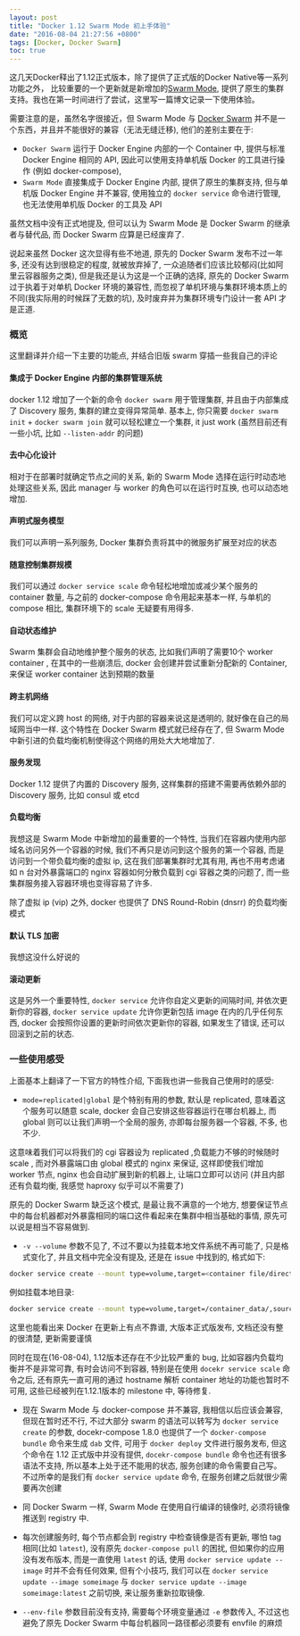 ```yaml
---
layout: post
title: "Docker 1.12 Swarm Mode 初上手体验"
date: "2016-08-04 21:27:56 +0800"
tags: [Docker, Docker Swarm]
toc: true
---
```


这几天Docker释出了1.12正式版本，除了提供了正式版的Docker Native等一系列功能之外， 比较重要的一个更新就是新增加的[Swarm Mode](https://docs.docker.com/engine/swarm/), 提供了原生的集群支持。我也在第一时间进行了尝试，这里写一篇博文记录一下使用体验。

需要注意的是，虽然名字很接近，但 Swarm Mode 与 [Docker Swarm](https://docs.docker.com/swarm/) 并不是一个东西，并且并不能很好的兼容（无法无缝迁移), 他们的差别主要在于:

- `Docker Swarm` 运行于 Docker Engine 内部的一个 Container 中, 提供与标准 Docker Engine 相同的 API, 因此可以使用支持单机版 Docker 的工具进行操作 (例如 docker-compose), 
- `Swarm Mode` 直接集成于 Docker Engine 内部, 提供了原生的集群支持, 但与单机版 Docker Engine 并不兼容, 使用独立的 `docker service` 命令进行管理, 也无法使用单机版 Docker 的工具及 API

虽然文档中没有正式地提及, 但可以认为 Swarm Mode 是 Docker Swarm 的继承者与替代品, 而 Docker Swarm 应算是已经废弃了.

说起来虽然 Docker 这次显得有些不地道, 原先的 Docker Swarm 发布不过一年多, 还没有达到很稳定的程度, 就被放弃掉了, 一众追随者们应该比较郁闷(比如阿里云容器服务之类), 但是我还是认为这是一个正确的选择,
 原先的 Docker Swarm 过于执着于对单机 Docker 环境的兼容性, 而忽视了单机环境与集群环境本质上的不同(我实际用的时候踩了无数的坑), 及时废弃并为集群环境专门设计一套 API 才是正道.

### 概览

这里翻译并介绍一下主要的功能点, 并结合旧版 swarm 穿插一些我自己的评论

#### 集成于 Docker Engine 内部的集群管理系统

docker 1.12 增加了一个新的命令 `docker swarm` 用于管理集群, 并且由于内部集成了 Discovery 服务, 集群的建立变得异常简单. 基本上, 你只需要 `docker swarm init` + `docker swarm join` 就可以轻松建立一个集群, it just work (虽然目前还有一些小坑, 比如 `--listen-addr` 的问题)

#### 去中心化设计

相对于在部署时就确定节点之间的关系, 新的 Swarm Mode 选择在运行时动态地处理这些关系, 因此 manager 与 worker 的角色可以在运行时互换, 也可以动态地增加.

#### 声明式服务模型

我们可以声明一系列服务, Docker 集群负责将其中的微服务扩展至对应的状态

#### 随意控制集群规模

我们可以通过 `docker service scale` 命令轻松地增加或减少某个服务的 container 数量, 与之前的 docker-compose 命令用起来基本一样, 与单机的 compose 相比, 集群环境下的 scale 无疑要有用得多.

#### 自动状态维护

Swarm 集群会自动地维护整个服务的状态, 比如我们声明了需要10个 worker container , 在其中的一些崩溃后, docker 会创建并尝试重新分配新的 Container, 来保证 worker container 达到预期的数量

#### 跨主机网络

我们可以定义跨 host 的网络, 对于内部的容器来说这是透明的, 就好像在自己的局域网当中一样. 这个特性在 Docker Swarm 模式就已经存在了, 但 Swarm Mode 中新引进的负载均衡机制使得这个网络的用处大大地增加了.

#### 服务发现

Docker 1.12 提供了内置的 Discovery 服务, 这样集群的搭建不需要再依赖外部的 Discovery 服务, 比如 consul 或 etcd

#### 负载均衡

我想这是 Swarm Mode 中新增加的最重要的一个特性, 当我们在容器内使用内部域名访问另外一个容器的时候, 我们不再只是访问到这个服务的第一个容器, 而是访问到一个带负载均衡的虚拟 ip, 这在我们部署集群时尤其有用, 再也不用考虑诸如 n 台对外暴露端口的 nginx 容器如何分散负载到 cgi 容器之类的问题了, 而一些集群服务接入容器环境也变得容易了许多.

除了虚拟 ip (vip) 之外, docker 也提供了 DNS Round-Robin (dnsrr) 的负载均衡模式

#### 默认 TLS 加密

我想这没什么好说的

#### 滚动更新

这是另外一个重要特性, `docker service` 允许你自定义更新的间隔时间, 并依次更新你的容器, `docker service update` 允许你更新包括 image 在内的几乎任何东西, docker 会按照你设置的更新时间依次更新你的容器, 如果发生了错误, 还可以回滚到之前的状态.

### 一些使用感受

上面基本上翻译了一下官方的特性介绍, 下面我也讲一些我自己使用时的感受:

- `mode=replicated|global` 是个特别有用的参数, 默认是 replicated, 意味着这个服务可以随意 scale, docker 会自己安排这些容器运行在哪台机器上, 而 global 则可以让我们声明一个全局的服务, 亦即每台服务器一个容器, 不多, 也不少.

这意味着我们可以将我们的 cgi 容器设为 replicated ,负载能力不够的时候随时 scale , 而对外暴露端口由 global 模式的 nginx 来保证, 这样即使我们增加 worker 节点, nginx 也会自动扩展到新的机器上, 让端口立即可以访问 (并且内部还有负载均衡, 我感觉 haproxy 似乎可以不需要了)

原先的 Docker Swarm 缺乏这个模式, 是最让我不满意的一个地方, 想要保证节点中的每台机器都对外暴露相同的端口这件看起来在集群中相当基础的事情, 原先可以说是相当不容易做到.

- `-v --volume` 参数不见了, 不过不要以为挂载本地文件系统不再可能了, 只是格式变化了, 并且文档中完全没有提及, 还是在 issue 中找到的, 格式如下:

```bash
docker service create --mount type=volume,target=<container file/directory>,source=<host file/directory>,volume-driver=<driver>,volume-opts=<k0>=<v0>,volume-opts=<k1>=<v1>
```

例如挂载本地目录:

```bash
docker service create --mount type=volume,target=/container_data/,source=/host_data/,volume-driver=local
```

这里也能看出来 Docker 在更新上有点不靠谱, 大版本正式版发布, 文档还没有整的很清楚, 更新需要谨慎

同时在现在(16-08-04), 1.12版本还存在不少比较严重的 bug, 比如容器内负载均衡并不是非常可靠, 有时会访问不到容器, 特别是在使用 `docekr service scale` 命令之后, 还有原先一直可用的通过 hostname 解析 container 地址的功能也暂时不可用, 这些已经被列在1.12.1版本的 milestone 中, 等待修复.

- 现在 Swarm Mode 与 docker-compose 并不兼容, 我相信以后应该会兼容, 但现在暂时还不行, 不过大部分 swarm 的语法可以转写为 `docker service create`  的参数, docekr-compose 1.8.0 也提供了一个 `docker-compose bundle` 命令来生成 `dab` 文件, 可用于 `docker deploy` 文件进行服务发布, 但这个命令在 1.12 正式版中并没有提供, `docekr-compose bundle` 命令也还有很多语法不支持, 所以基本上处于还不能用的状态, 服务创建的命令需要自己写。 不过所幸的是我们有 `docker service update` 命令, 在服务创建之后就很少需要再次创建

- 同 Docker Swarm 一样, Swarm Mode 在使用自行编译的镜像时, 必须将镜像推送到 registry 中.
- 每次创建服务时, 每个节点都会到 registry 中检查镜像是否有更新, 哪怕 tag 相同(比如 `latest`), 没有原先 `docker-compose pull` 的困扰, 但如果你的应用没有发布版本, 而是一直使用 `latest` 的话, 使用 `docker service update --image` 时并不会有任何效果, 但有个小技巧, 我们可以在 `docker service update --image someimage` 与 `docker service update --image someimage:latest` 之前切换, 来让服务重新拉取镜像. 
- ``--env-file`` 参数目前没有支持, 需要每个环境变量通过 `-e` 参数传入, 不过这也避免了原先 Docker Swarm 中每台机器同一路径都必须要有 envfile 的麻烦
